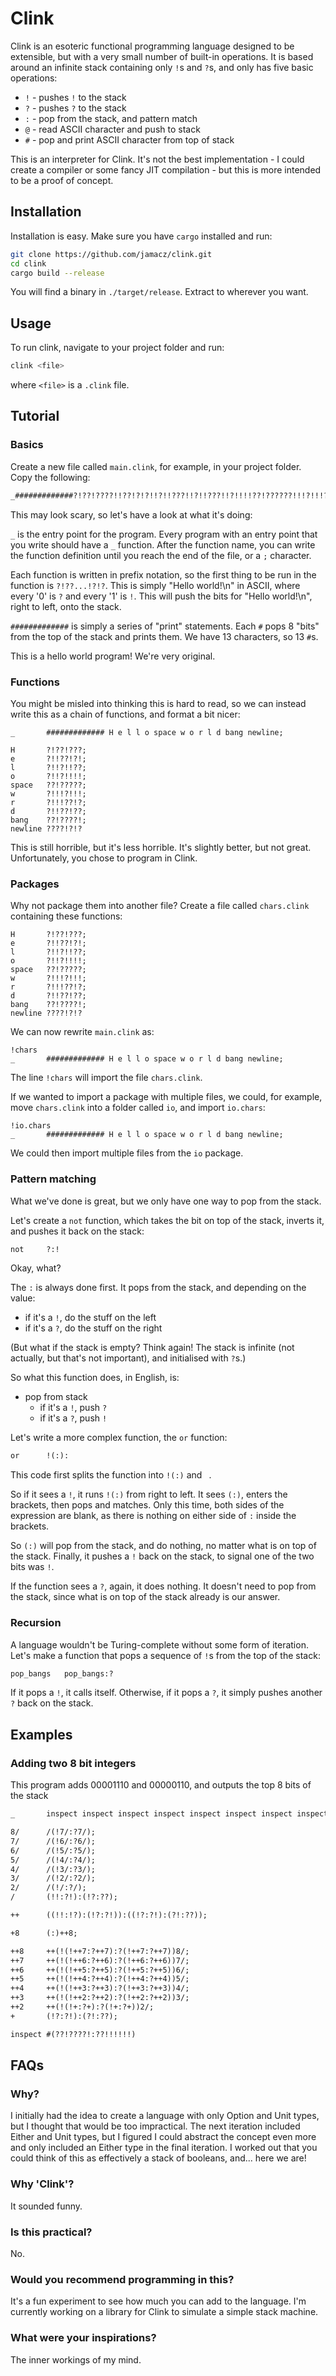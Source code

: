 # Clink

Clink is an esoteric functional programming language designed to be extensible, but with a very small number of built-in operations. It is based around an infinite stack containing only `!`s and `?`s, and only has five basic operations:

- `!` - pushes `!` to the stack
- `?` - pushes `?` to the stack
- `:` - pop from the stack, and pattern match
- `@` - read ASCII character and push to stack
- `#` - pop and print ASCII character from top of stack

This is an interpreter for Clink. It's not the best implementation - I could create a compiler or some fancy JIT compilation - but this is more intended to be a proof of concept.

## Installation

Installation is easy. Make sure you have `cargo` installed and run:

```bash
git clone https://github.com/jamacz/clink.git
cd clink
cargo build --release
```

You will find a binary in `./target/release`. Extract to wherever you want.

## Usage

To run clink, navigate to your project folder and run:

``` bash
clink <file>
```

where `<file>` is a `.clink` file.

## Tutorial

### Basics

Create a new file called `main.clink`, for example, in your project folder. Copy the following:

``` txt
_#############?!??!????!!??!?!?!!?!!???!!?!!???!!?!!!!??!??????!!!?!!!?!!?!!!!?!!!??!??!!?!!???!!??!????!????!????!?!?
```

This may look scary, so let's have a look at what it's doing:

`_` is the entry point for the program. Every program with an entry point that you write should have a `_` function. After the function name, you can write the function definition until you reach the end of the file, or a `;` character.

Each function is written in prefix notation, so the first thing to be run in the function is `?!??...!?!?`.
This is simply "Hello world!\n" in ASCII, where every '0' is `?` and every '1' is `!`. This will push the bits for "Hello world!\n", right to left, onto the stack.

`#############` is simply a series of "print" statements. Each `#` pops 8 "bits" from the top of the stack and prints them. We have 13 characters, so 13 `#`s.

This is a hello world program! We're very original.

### Functions

You might be misled into thinking this is hard to read, so we can instead write this as a chain of functions, and format a bit nicer:

``` text
_       ############# H e l l o space w o r l d bang newline;

H       ?!??!???;
e       ?!!??!?!;
l       ?!!?!!??;
o       ?!!?!!!!;
space   ??!?????;
w       ?!!!?!!!;
r       ?!!!??!?;
d       ?!!??!??;
bang    ??!????!;
newline ????!?!?
```

This is still horrible, but it's less horrible. It's slightly better, but not great. Unfortunately, you chose to program in Clink.

### Packages

Why not package them into another file? Create a file called `chars.clink` containing these functions:

``` text
H       ?!??!???;
e       ?!!??!?!;
l       ?!!?!!??;
o       ?!!?!!!!;
space   ??!?????;
w       ?!!!?!!!;
r       ?!!!??!?;
d       ?!!??!??;
bang    ??!????!;
newline ????!?!?
```

We can now rewrite `main.clink` as:

``` text
!chars
_       ############# H e l l o space w o r l d bang newline;
```

The line `!chars` will import the file `chars.clink`.

If we wanted to import a package with multiple files, we could, for example, move `chars.clink` into a folder called `io`, and import `io.chars`:

``` text
!io.chars
_       ############# H e l l o space w o r l d bang newline;
```

We could then import multiple files from the `io` package.

### Pattern matching

What we've done is great, but we only have one way to pop from the stack.

Let's create a `not` function, which takes the bit on top of the stack, inverts it, and pushes it back on the stack:

```txt
not     ?:!
```

Okay, what?

The `:` is always done first. It pops from the stack, and depending on the value:

- if it's a `!`, do the stuff on the left
- if it's a `?`, do the stuff on the right

(But what if the stack is empty? Think again! The stack is infinite (not actually, but that's not important), and initialised with `?`s.)

So what this function does, in English, is:

- pop from stack
    - if it's a `!`, push `?`
    - if it's a `?`, push `!`

Let's write a more complex function, the `or` function:

``` txt
or      !(:):
```

This code first splits the function into `!(:)` and ` `.

So if it sees a `!`, it runs `!(:)` from right to left. It sees `(:)`, enters the brackets, then pops and matches. Only this time, both sides of the expression are blank, as there is nothing on either side of `:` inside the brackets. 

So `(:)` will pop from the stack, and do nothing, no matter what is on top of the stack. Finally, it pushes a `!` back on the stack, to signal one of the two bits was `!`.

If the function sees a `?`, again, it does nothing. It doesn't need to pop from the stack, since what is on top of the stack already is our answer.

### Recursion

A language wouldn't be Turing-complete without some form of iteration. Let's make a function that pops a sequence of `!`s from the top of the stack:

```txt
pop_bangs   pop_bangs:?
```

If it pops a `!`, it calls itself. Otherwise, if it pops a `?`, it simply pushes another `?` back on the stack.

## Examples

### Adding two 8 bit integers

This program adds 00001110 and 00000110, and outputs the top 8 bits of the stack

```txt
_       inspect inspect inspect inspect inspect inspect inspect inspect +8????!!!??????!!?;

8/      /(!7/:?7/);
7/      /(!6/:?6/);
6/      /(!5/:?5/);
5/      /(!4/:?4/);
4/      /(!3/:?3/);
3/      /(!2/:?2/);
2/      /(!/:?/);
/       (!!:?!):(!?:??);

++      ((!!:!?):(!?:?!)):((!?:?!):(?!:??));

+8      (:)++8;

++8     ++(!(!++7:?++7):?(!++7:?++7))8/;
++7     ++(!(!++6:?++6):?(!++6:?++6))7/;
++6     ++(!(!++5:?++5):?(!++5:?++5))6/;
++5     ++(!(!++4:?++4):?(!++4:?++4))5/;
++4     ++(!(!++3:?++3):?(!++3:?++3))4/;
++3     ++(!(!++2:?++2):?(!++2:?++2))3/;
++2     ++(!(!+:?+):?(!+:?+))2/;
+       (!?:?!):(?!:??);

inspect #(??!????!:??!!!!!!)
```

## FAQs

### Why?

I initially had the idea to create a language with only Option and Unit types, but I thought that would be too impractical.
The next iteration included Either and Unit types, but I figured I could abstract the concept even more and only included an Either type in the final iteration.
I worked out that you could think of this as effectively a stack of booleans, and... here we are!

### Why 'Clink'?

It sounded funny.

### Is this practical?

No.

### Would you recommend programming in this?

It's a fun experiment to see how much you can add to the language. I'm currently working on a library for Clink to simulate a simple stack machine.

### What were your inspirations?

The inner workings of my mind.
